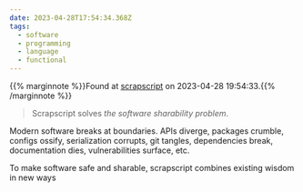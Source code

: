 ```yaml
---
date: 2023-04-28T17:54:34.368Z
tags:
  - software
  - programming
  - language
  - functional
---
```

{{% marginnote %}}Found at [scrapscript](https://scrapscript.org/) on 2023-04-28 19:54:33.{{% /marginnote %}}

> Scrapscript solves _the software sharability problem_.
>
Modern software breaks at boundaries. APIs diverge, packages crumble, configs ossify, serialization corrupts, git tangles, dependencies break, documentation dies, vulnerabilities surface, etc.
>
To make software safe and sharable, scrapscript combines existing wisdom in new ways

